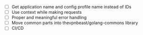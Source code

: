 - [ ] Get application name and config profile name instead of IDs
- [ ] Use context while making requests
- [ ] Proper and meaningful error handling
- [ ] Move common parts into thevpnbeast/golang-commons library
- [ ] CI/CD